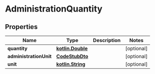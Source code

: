 # AdministrationQuantity

## Properties
Name | Type | Description | Notes
------------ | ------------- | ------------- | -------------
**quantity** | [**kotlin.Double**](.md) |  |  [optional]
**administrationUnit** | [**CodeStubDto**](CodeStubDto.md) |  |  [optional]
**unit** | [**kotlin.String**](.md) |  |  [optional]
